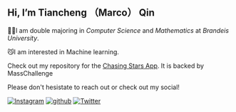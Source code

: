 ## Hi, I’m Tiancheng （Marco） Qin
 
 🤟🏻I am double majoring in *Computer Science* and *Mathematics* at *Brandeis University*.
 
 😼I am interested in Machine learning. 
 
 Check out my repository for the [Chasing Stars App](https://github.com/MARCOpo1o/Chasing-Star-app). It is backed by MassChallenge
 
<!-- <img height="180em" src="https://github-readme-stats.vercel.app/api?username=MARCOpo1o&show_icons=true&hide_border=true&&count_private=true&include_all_commits=true" /> -->
 
 
 Please don't hesistate to reach out or check out my social!

[![Instagram](https://img.shields.io/badge/Instagram-C13584?style=for-the-badge&logo=Instagram&logoColor=white)][1]
[![github](https://img.shields.io/badge/GitHub-000000?style=for-the-badge&logo=GitHub&logoColor=white)][2]
[![Twitter](https://img.shields.io/badge/twitter-1DA1F2?style=for-the-badge&logo=twitter&logoColor=white)][3]








[1]: https://www.instagram.com/marco_po0lo/
[2]: https://github.com/MARCOpo1o
[3]: https://twitter.com/NarcoBin
